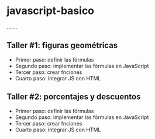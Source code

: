 # javascript-basico

.......

## Taller #1: figuras geométricas

- Primer paso: definir las fórmulas
- Segundo paso: implementar las fórmulas en JavaScript
- Tercer paso: crear fnciones
- Cuarto paso: integrar JS con HTML

## Taller #2: porcentajes y descuentos

- Primer paso: definir las fórmulas
- Segundo paso: implementar las fórmulas en JavaScript
- Tercer paso: crear fnciones
- Cuarto paso: integrar JS con HTML